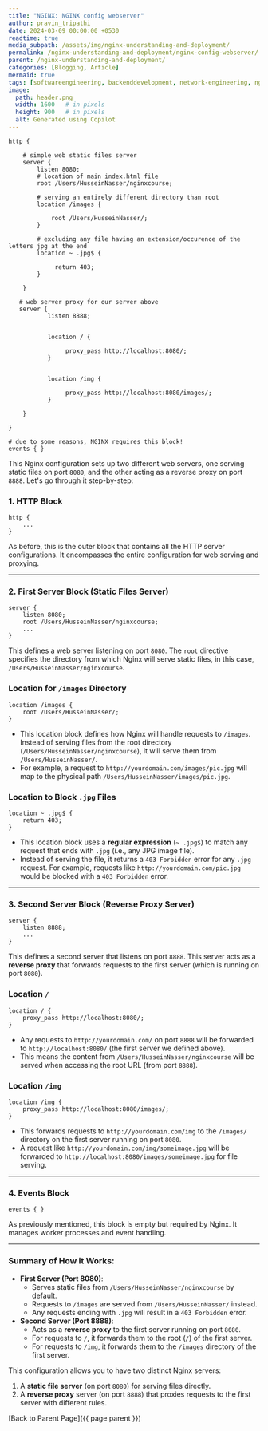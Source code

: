 ```yaml
---
title: "NGINX: NGINX config webserver"
author: pravin_tripathi
date: 2024-03-09 00:00:00 +0530
readtime: true
media_subpath: /assets/img/nginx-understanding-and-deployment/
permalink: /nginx-understanding-and-deployment/nginx-config-webserver/
parent: /nginx-understanding-and-deployment/
categories: [Blogging, Article]
mermaid: true
tags: [softwareengineering, backenddevelopment, network-engineering, nginx]
image:
  path: header.png
  width: 1600   # in pixels
  height: 900   # in pixels
  alt: Generated using Copilot
---
```


```config
http {

    # simple web static files server 
    server {
        listen 8080;
        # location of main index.html file
        root /Users/HusseinNasser/nginxcourse;
       
        # serving an entirely different directory than root
        location /images {
           
            root /Users/HusseinNasser/;
        }
       
        # excluding any file having an extension/occurence of the letters jpg at the end
        location ~ .jpg$ {

             return 403;
        }
   
    }

   # web server proxy for our server above 
   server {
           listen 8888;
            
            
           location / {
              
                proxy_pass http://localhost:8080/;
           }
            

           location /img {

                proxy_pass http://localhost:8080/images/;
           }

    }

}

# due to some reasons, NGINX requires this block!
events { }
```

This Nginx configuration sets up two different web servers, one serving static files on port `8080`, and the other acting as a reverse proxy on port `8888`. Let's go through it step-by-step:

### 1. **HTTP Block**

```
http {
    ...
}

```

As before, this is the outer block that contains all the HTTP server configurations. It encompasses the entire configuration for web serving and proxying.

---

### 2. **First Server Block (Static Files Server)**

```
server {
    listen 8080;
    root /Users/HusseinNasser/nginxcourse;
    ...
}

```

This defines a web server listening on port `8080`. The `root` directive specifies the directory from which Nginx will serve static files, in this case, `/Users/HusseinNasser/nginxcourse`.

### **Location for `/images` Directory**

```
location /images {
    root /Users/HusseinNasser/;
}

```

- This location block defines how Nginx will handle requests to `/images`. Instead of serving files from the root directory (`/Users/HusseinNasser/nginxcourse`), it will serve them from `/Users/HusseinNasser/`.
- For example, a request to `http://yourdomain.com/images/pic.jpg` will map to the physical path `/Users/HusseinNasser/images/pic.jpg`.

### **Location to Block `.jpg` Files**

```
location ~ .jpg$ {
    return 403;
}

```

- This location block uses a **regular expression** (`~ .jpg$`) to match any request that ends with `.jpg` (i.e., any JPG image file).
- Instead of serving the file, it returns a `403 Forbidden` error for any `.jpg` request. For example, requests like `http://yourdomain.com/pic.jpg` would be blocked with a `403 Forbidden` error.

---

### 3. **Second Server Block (Reverse Proxy Server)**

```
server {
    listen 8888;
    ...
}

```

This defines a second server that listens on port `8888`. This server acts as a **reverse proxy** that forwards requests to the first server (which is running on port `8080`).

### **Location `/`**

```
location / {
    proxy_pass http://localhost:8080/;
}

```

- Any requests to `http://yourdomain.com/` on port `8888` will be forwarded to `http://localhost:8080/` (the first server we defined above).
- This means the content from `/Users/HusseinNasser/nginxcourse` will be served when accessing the root URL (from port `8888`).

### **Location `/img`**

```
location /img {
    proxy_pass http://localhost:8080/images/;
}

```

- This forwards requests to `http://yourdomain.com/img` to the `/images/` directory on the first server running on port `8080`.
- A request like `http://yourdomain.com/img/someimage.jpg` will be forwarded to `http://localhost:8080/images/someimage.jpg` for file serving.

---

### 4. **Events Block**

```
events { }

```

As previously mentioned, this block is empty but required by Nginx. It manages worker processes and event handling.

---

### Summary of How it Works:

- **First Server (Port 8080)**:
    - Serves static files from `/Users/HusseinNasser/nginxcourse` by default.
    - Requests to `/images` are served from `/Users/HusseinNasser/` instead.
    - Any requests ending with `.jpg` will result in a `403 Forbidden` error.
- **Second Server (Port 8888)**:
    - Acts as a **reverse proxy** to the first server running on port `8080`.
    - For requests to `/`, it forwards them to the root (`/`) of the first server.
    - For requests to `/img`, it forwards them to the `/images` directory of the first server.

This configuration allows you to have two distinct Nginx servers:

1. A **static file server** (on port `8080`) for serving files directly.
2. A **reverse proxy** server (on port `8888`) that proxies requests to the first server with different rules.

[Back to Parent Page]({{ page.parent }})
